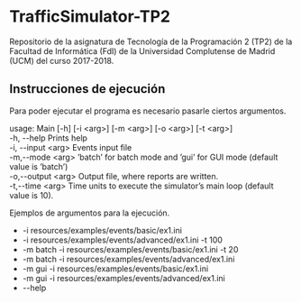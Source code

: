 # TrafficSimulator-TP2
Repositorio de la asignatura de Tecnología de la Programación 2 (TP2) de la Facultad de Informática (FdI) de la Universidad Complutense de Madrid (UCM) del curso 2017-2018.

## Instrucciones de ejecución

Para poder ejecutar el programa es necesario pasarle ciertos argumentos.

usage: Main [-h] [-i \<arg\>] [-m \<arg\>] [-o \<arg\>] [-t \<arg\>]<br>
-h, --help Prints help<br>
-i, --input \<arg\> Events input file<br>
-m,--mode \<arg\> ’batch’ for batch mode and ’gui’ for GUI mode (default value is ’batch’)<br>
-o,--output \<arg\> Output file, where reports are written.<br>
-t,--time \<arg\> Time units to execute the simulator’s main loop (default value is 10).<br>


Ejemplos de argumentos para la ejecución.
		
- -i resources/examples/events/basic/ex1.ini<br>
- -i resources/examples/events/advanced/ex1.ini -t 100<br>
- -m batch -i resources/examples/events/basic/ex1.ini -t 20<br>
- -m batch -i resources/examples/events/advanced/ex1.ini<br>
- -m gui -i resources/examples/events/basic/ex1.ini<br>
- -m gui -i resources/examples/events/advanced/ex1.ini<br>
- --help

